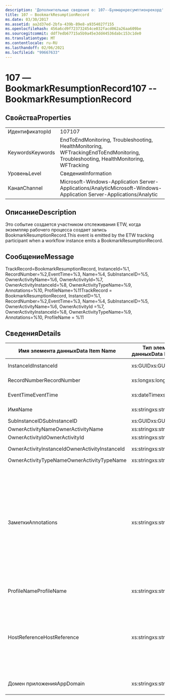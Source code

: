 ```yaml
---
description: 'Дополнительные сведения о: 107--Букмаркресумптионрекорд'
title: 107 ― BookmarkResumptionRecord
ms.date: 03/30/2017
ms.assetid: aa2d37ed-2bfa-439b-89e8-a9354027f155
ms.openlocfilehash: 456a6cd9f723732454ce032facd062a26aa609be
ms.sourcegitcommit: ddf7edb67715a5b9a45e3dd44536dabc153c1de0
ms.translationtype: MT
ms.contentlocale: ru-RU
ms.lasthandoff: 02/06/2021
ms.locfileid: "99667633"
---
```

# <a name="107----bookmarkresumptionrecord"></a><span data-ttu-id="c219b-103">107 ― BookmarkResumptionRecord</span><span class="sxs-lookup"><span data-stu-id="c219b-103">107 -- BookmarkResumptionRecord</span></span>

## <a name="properties"></a><span data-ttu-id="c219b-104">Свойства</span><span class="sxs-lookup"><span data-stu-id="c219b-104">Properties</span></span>  
  
|||  
|-|-|  
|<span data-ttu-id="c219b-105">Идентификатор</span><span class="sxs-lookup"><span data-stu-id="c219b-105">Id</span></span>|<span data-ttu-id="c219b-106">107</span><span class="sxs-lookup"><span data-stu-id="c219b-106">107</span></span>|  
|<span data-ttu-id="c219b-107">Keywords</span><span class="sxs-lookup"><span data-stu-id="c219b-107">Keywords</span></span>|<span data-ttu-id="c219b-108">EndToEndMonitoring, Troubleshooting, HealthMonitoring, WFTracking</span><span class="sxs-lookup"><span data-stu-id="c219b-108">EndToEndMonitoring, Troubleshooting, HealthMonitoring, WFTracking</span></span>|  
|<span data-ttu-id="c219b-109">Уровень</span><span class="sxs-lookup"><span data-stu-id="c219b-109">Level</span></span>|<span data-ttu-id="c219b-110">Сведения</span><span class="sxs-lookup"><span data-stu-id="c219b-110">Information</span></span>|  
|<span data-ttu-id="c219b-111">Канал</span><span class="sxs-lookup"><span data-stu-id="c219b-111">Channel</span></span>|<span data-ttu-id="c219b-112">Microsoft-Windows-Application Server-Applications/Analytic</span><span class="sxs-lookup"><span data-stu-id="c219b-112">Microsoft-Windows-Application Server-Applications/Analytic</span></span>|  
  
## <a name="description"></a><span data-ttu-id="c219b-113">Описание</span><span class="sxs-lookup"><span data-stu-id="c219b-113">Description</span></span>  

 <span data-ttu-id="c219b-114">Это событие создается участником отслеживания ETW, когда экземпляр рабочего процесса создает запись BookmarkResumptionRecord.</span><span class="sxs-lookup"><span data-stu-id="c219b-114">This event is emitted by the ETW tracking participant when a workflow instance emits a BookmarkResumptionRecord.</span></span>  
  
## <a name="message"></a><span data-ttu-id="c219b-115">Сообщение</span><span class="sxs-lookup"><span data-stu-id="c219b-115">Message</span></span>  

 <span data-ttu-id="c219b-116">TrackRecord=BookmarkResumptionRecord, InstanceId=%1, RecordNumber=%2,EventTime=%3, Name=%4, SubInstanceID=%5, OwnerActivityName=%6, OwnerActivityId=%7, OwnerActivityInstanceId=%8, OwnerActivityTypeName=%9, Annotations=%10, ProfileName=%11</span><span class="sxs-lookup"><span data-stu-id="c219b-116">TrackRecord = BookmarkResumptionRecord, InstanceID=%1, RecordNumber=%2,EventTime=%3, Name=%4, SubInstanceID=%5,  OwnerActivityName=%6, OwnerActivityId =%7, OwnerActivityInstanceId=%8, OwnerActivityTypeName=%9, Annotations=%10, ProfileName = %11</span></span>  
  
## <a name="details"></a><span data-ttu-id="c219b-117">Сведения</span><span class="sxs-lookup"><span data-stu-id="c219b-117">Details</span></span>  
  
|<span data-ttu-id="c219b-118">Имя элемента данных</span><span class="sxs-lookup"><span data-stu-id="c219b-118">Data Item Name</span></span>|<span data-ttu-id="c219b-119">Тип элемента данных</span><span class="sxs-lookup"><span data-stu-id="c219b-119">Data Item Type</span></span>|<span data-ttu-id="c219b-120">Описание</span><span class="sxs-lookup"><span data-stu-id="c219b-120">Description</span></span>|  
|--------------------|--------------------|-----------------|  
|<span data-ttu-id="c219b-121">InstanceId</span><span class="sxs-lookup"><span data-stu-id="c219b-121">InstanceId</span></span>|<span data-ttu-id="c219b-122">xs:GUID</span><span class="sxs-lookup"><span data-stu-id="c219b-122">xs:GUID</span></span>|<span data-ttu-id="c219b-123">Идентификатор экземпляра для рабочего процесса.</span><span class="sxs-lookup"><span data-stu-id="c219b-123">The instance id for the workflow</span></span>|  
|<span data-ttu-id="c219b-124">RecordNumber</span><span class="sxs-lookup"><span data-stu-id="c219b-124">RecordNumber</span></span>|<span data-ttu-id="c219b-125">xs:long</span><span class="sxs-lookup"><span data-stu-id="c219b-125">xs:long</span></span>|<span data-ttu-id="c219b-126">Порядковый номер созданной записи.</span><span class="sxs-lookup"><span data-stu-id="c219b-126">The sequence number of the emitted record</span></span>|  
|<span data-ttu-id="c219b-127">EventTime</span><span class="sxs-lookup"><span data-stu-id="c219b-127">EventTime</span></span>|<span data-ttu-id="c219b-128">xs:dateTime</span><span class="sxs-lookup"><span data-stu-id="c219b-128">xs:dateTime</span></span>|<span data-ttu-id="c219b-129">Время в формате UTC, когда было создано событие.</span><span class="sxs-lookup"><span data-stu-id="c219b-129">The time in UTC when the event was emitted</span></span>|  
|<span data-ttu-id="c219b-130">Имя</span><span class="sxs-lookup"><span data-stu-id="c219b-130">Name</span></span>|<span data-ttu-id="c219b-131">xs:string</span><span class="sxs-lookup"><span data-stu-id="c219b-131">xs:string</span></span>|<span data-ttu-id="c219b-132">Имя возобновленной закладки.</span><span class="sxs-lookup"><span data-stu-id="c219b-132">The name of the bookmark that was resumed</span></span>|  
|<span data-ttu-id="c219b-133">SubInstanceID</span><span class="sxs-lookup"><span data-stu-id="c219b-133">SubInstanceID</span></span>|<span data-ttu-id="c219b-134">xs:GUID</span><span class="sxs-lookup"><span data-stu-id="c219b-134">xs:GUID</span></span>|<span data-ttu-id="c219b-135">Идентификатор области закладки.</span><span class="sxs-lookup"><span data-stu-id="c219b-135">The id of the bookmark scope</span></span>|  
|<span data-ttu-id="c219b-136">OwnerActivityName</span><span class="sxs-lookup"><span data-stu-id="c219b-136">OwnerActivityName</span></span>|<span data-ttu-id="c219b-137">xs:string</span><span class="sxs-lookup"><span data-stu-id="c219b-137">xs:string</span></span>|<span data-ttu-id="c219b-138">Имя действия закладки.</span><span class="sxs-lookup"><span data-stu-id="c219b-138">The name of the bookmark activity</span></span>|  
|<span data-ttu-id="c219b-139">OwnerActivityId</span><span class="sxs-lookup"><span data-stu-id="c219b-139">OwnerActivityId</span></span>|<span data-ttu-id="c219b-140">xs:string</span><span class="sxs-lookup"><span data-stu-id="c219b-140">xs:string</span></span>|<span data-ttu-id="c219b-141">Идентификатор действия закладки.</span><span class="sxs-lookup"><span data-stu-id="c219b-141">The id of the bookmark activity</span></span>|  
|<span data-ttu-id="c219b-142">OwnerActivityInstanceId</span><span class="sxs-lookup"><span data-stu-id="c219b-142">OwnerActivityInstanceId</span></span>|<span data-ttu-id="c219b-143">xs:string</span><span class="sxs-lookup"><span data-stu-id="c219b-143">xs:string</span></span>|<span data-ttu-id="c219b-144">Идентификатор экземпляра действия закладки.</span><span class="sxs-lookup"><span data-stu-id="c219b-144">The instance id of the bookmark activity</span></span>|  
|<span data-ttu-id="c219b-145">OwnerActivityTypeName</span><span class="sxs-lookup"><span data-stu-id="c219b-145">OwnerActivityTypeName</span></span>|<span data-ttu-id="c219b-146">xs:string</span><span class="sxs-lookup"><span data-stu-id="c219b-146">xs:string</span></span>|<span data-ttu-id="c219b-147">Тип действия закладки.</span><span class="sxs-lookup"><span data-stu-id="c219b-147">The type of the bookmark activity</span></span>|  
|<span data-ttu-id="c219b-148">Заметки</span><span class="sxs-lookup"><span data-stu-id="c219b-148">Annotations</span></span>|<span data-ttu-id="c219b-149">xs:string</span><span class="sxs-lookup"><span data-stu-id="c219b-149">xs:string</span></span>|<span data-ttu-id="c219b-150">Заметки, добавленные к этому событию.</span><span class="sxs-lookup"><span data-stu-id="c219b-150">The annotations that were added to this event.</span></span>  <span data-ttu-id="c219b-151">Значения хранятся в XML-элементе в формате \<items> \< item  name = "annotationName" type="System.String"> аннотатионвалуе \</item> \</items> .</span><span class="sxs-lookup"><span data-stu-id="c219b-151">The values are stored in an xml element in the format \<items>\< item  name = "annotationName" type="System.String">annotationValue\</item>\</items>.</span></span>  <span data-ttu-id="c219b-152">Если заметки не указаны, строка содержит \<items/> .</span><span class="sxs-lookup"><span data-stu-id="c219b-152">If no annotations are specified then the string contains \<items/>.</span></span> <span data-ttu-id="c219b-153">Размер событий ETW ограничен размером буфера ETW или максимальным размером полезных данных для события ETW.</span><span class="sxs-lookup"><span data-stu-id="c219b-153">The ETW event size is limited by the ETW buffer size or the max payload for an ETW event.</span></span> <span data-ttu-id="c219b-154">Если размер события превышает предел ETW, то событие усекается путем удаления заметок и замены значения аннотации на \<items> ... \</items> .</span><span class="sxs-lookup"><span data-stu-id="c219b-154">If the size of the event exceeds the ETW limits, then the event is truncated by dropping the annotations and replacing the annotation value with \<items>...\</items>.</span></span>|  
|<span data-ttu-id="c219b-155">ProfileName</span><span class="sxs-lookup"><span data-stu-id="c219b-155">ProfileName</span></span>|<span data-ttu-id="c219b-156">xs:string</span><span class="sxs-lookup"><span data-stu-id="c219b-156">xs:string</span></span>|<span data-ttu-id="c219b-157">Имя или профиль отслеживания, который привел к созданию этого события.</span><span class="sxs-lookup"><span data-stu-id="c219b-157">The name or the tracking profile that resulted in this event being emitted</span></span>|  
|<span data-ttu-id="c219b-158">HostReference</span><span class="sxs-lookup"><span data-stu-id="c219b-158">HostReference</span></span>|<span data-ttu-id="c219b-159">xs:string</span><span class="sxs-lookup"><span data-stu-id="c219b-159">xs:string</span></span>|<span data-ttu-id="c219b-160">Для служб, размещенных на веб-сайтах, это поле служит уникальным идентификатором службы в веб-иерархии.</span><span class="sxs-lookup"><span data-stu-id="c219b-160">For web hosted services, this field uniquely identifies the service in the web hierarchy.</span></span>  <span data-ttu-id="c219b-161">Его формат определяется как "имя веб-сайта виртуальный путь к приложению&#124;виртуальный путь службы&#124;ServiceName" example: "Default Web site/Калкулатораппликатион&#124;/Калкулаторсервице.СВК&#124;CalculatorService"</span><span class="sxs-lookup"><span data-stu-id="c219b-161">Its format is defined as 'Web Site Name Application Virtual Path&#124;Service Virtual Path&#124;ServiceName' Example: 'Default Web Site/CalculatorApplication&#124;/CalculatorService.svc&#124;CalculatorService'</span></span>|  
|<span data-ttu-id="c219b-162">Домен приложения</span><span class="sxs-lookup"><span data-stu-id="c219b-162">AppDomain</span></span>|<span data-ttu-id="c219b-163">xs:string</span><span class="sxs-lookup"><span data-stu-id="c219b-163">xs:string</span></span>|<span data-ttu-id="c219b-164">Строка, возвращаемая AppDomain.CurrentDomain.FriendlyName.</span><span class="sxs-lookup"><span data-stu-id="c219b-164">The string returned by AppDomain.CurrentDomain.FriendlyName.</span></span>|
